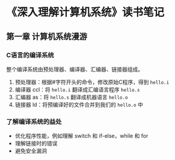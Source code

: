 # 《深入理解计算机系统》读书笔记

## 第一章 计算机系统漫游

### C语言的编译系统

整个编译系统由预处理器、编译器、汇编器、链接器组成。

1. 预处理器：根据#字符开头的命令，修改原始C程序，得到 `hello.i`
2. 编译器 ccl：将 `hello.i` 翻译成汇编语言程序 `hello.s`
3. 汇编器 as：将 `hello.s` 翻译成机器语言 `hello.o`
4. 链接器 ld：将预编译好的文件合并到我们的 `hello.o` 中

### 了解编译系统的益处

- 优化程序性能，例如理解 switch 和 if-else，while 和 for
- 理解链接时的错误
- 避免安全漏洞